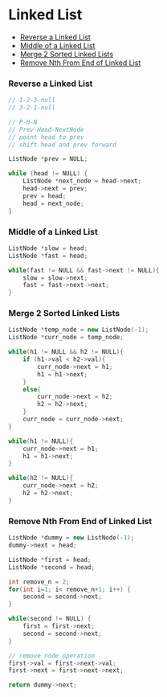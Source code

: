 # Linked List

* [Reverse a Linked List](#reverse-a-linked-list)
* [Middle of a Linked List](#reverse-a-linked-list)
* [Merge 2 Sorted Linked Lists](#merge-2-sorted-linked-lists)
* [Remove Nth From End of Linked List](#remove-nth-from-end-of-linked-list)



### Reverse a Linked List
```cpp
// 1-2-3-null
// 3-2-1-null

// P-H-N
// Prev-Head-NextNode
// point head to prev
// shift head and prev forward

ListNode *prev = NULL;

while (head != NULL) {
    ListNode *next_node = head->next;
    head->next = prev;
    prev = head;
    head = next_node;
}
```

### Middle of a Linked List
```cpp
ListNode *slow = head;
ListNode *fast = head;

while(fast != NULL && fast->next != NULL){
    slow = slow->next;
    fast = fast->next->next;
}
```

### Merge 2 Sorted Linked Lists
```cpp
ListNode *temp_node = new ListNode(-1);
ListNode *curr_node = temp_node;

while(h1 != NULL && h2 != NULL){
    if (h1->val < h2->val){
        curr_node->next = h1;
        h1 = h1->next;
    }
    else{
        curr_node->next = h2;
        h2 = h2->next;
    }
    curr_node = curr_node->next;
}

while(h1 != NULL){
    curr_node->next = h1;
    h1 = h1->next;
}

while(h2 != NULL){
    curr_node->next = h2;
    h2 = h2->next;
}
```

### Remove Nth From End of Linked List
```cpp
ListNode *dummy = new ListNode(-1);
dummy->next = head;

ListNode *first = head;
ListNode *second = head;

int remove_n = 2;
for(int i=1; i< remove_n+1; i++) {
    second = second->next;
}

while(second != NULL) {
    first = first->next;
    second = second->next;
}

// remove node operation
first->val = first->next->val;
first->next = first->next->next;

return dummy->next;
```
